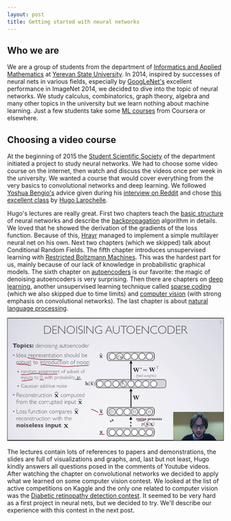 ```yaml
---
layout: post
title: Getting started with neural networks
---
```


## Who we are

We are a group of students from the department of [Informatics and Applied Mathematics](http://ysu.am/faculties/en/Informatics-and-Applied-Mathematics) at [Yerevan State University](http://ysu.am/main/en). In 2014, inspired by successes of neural nets in various fields, especially by [GoogLeNet's](http://karpathy.github.io/2014/09/02/what-i-learned-from-competing-against-a-convnet-on-imagenet/) excellent performance in ImageNet 2014, we decided to dive into the topic of neural networks. We study calculus, combinatorics, graph theory, algebra and many other topics in the university but we learn nothing about machine learning. Just a few students take some [ML courses](https://www.coursera.org/learn/machine-learning/home/info) from Coursera or elsewhere.

## Choosing a video course
At the beginning of 2015 the [Student Scientific Society](http://ysu.am/sss/en) of the department initiated a project to study neural networks. We had to choose some video course on the internet, then watch and discuss the videos once per week in the university. We wanted a course that would cover everything from the very basics to convolutional networks and deep learning. We followed [Yoshua Bengio's](http://www.iro.umontreal.ca/~bengioy/yoshua_en/index.html) advice given during his [interview on Reddit](http://www.reddit.com/r/MachineLearning/comments/1ysry1/ama_yoshua_bengio) and chose [this excellent class](https://www.youtube.com/playlist?list=PL6Xpj9I5qXYEcOhn7TqghAJ6NAPrNmUBH) by [Hugo Larochelle](http://www.dmi.usherb.ca/~larocheh/index_en.html).

Hugo's lectures are really great. First two chapters teach the [basic structure](https://www.youtube.com/watch?v=SGZ6BttHMPw&list=PL6Xpj9I5qXYEcOhn7TqghAJ6NAPrNmUBH&index=1) of neural networks and describe the [backpropagation](https://www.youtube.com/watch?v=5adNQvSlF50&list=PL6Xpj9I5qXYEcOhn7TqghAJ6NAPrNmUBH&index=7) algorithm in details. We loved that he showed the derivation of the gradients of the loss function. Because of this, [Hrayr](https://github.com/Harhro94) managed to implement a simple multilayer neural net on his own. Next two chapters (which we skipped) talk about Conditional Random Fields. The fifth chapter introduces unsupervised learning with [Restricted Boltzmann Machines](https://www.youtube.com/watch?v=p4Vh_zMw-HQ&list=PL6Xpj9I5qXYEcOhn7TqghAJ6NAPrNmUBH&index=36). This was the hardest part for us, mainly because of our lack of knowledge in probabilistic graphical models. The sixth chapter on [autoencoders](https://www.youtube.com/watch?v=FzS3tMl4Nsc&list=PL6Xpj9I5qXYEcOhn7TqghAJ6NAPrNmUBH&index=44) is our favorite: the magic of denoising autoencoders is very surprising. Then there are chapters on [deep learning](https://www.youtube.com/watch?v=vXMpKYRhpmI&list=PL6Xpj9I5qXYEcOhn7TqghAJ6NAPrNmUBH&index=51), another unsupervised learning technique called [sparse coding](https://www.youtube.com/watch?v=7a0_iEruGoM&list=PL6Xpj9I5qXYEcOhn7TqghAJ6NAPrNmUBH&index=60) (which we also skipped due to time limits) and [computer vision](https://www.youtube.com/watch?v=rxKrCa4bg1I&list=PL6Xpj9I5qXYEcOhn7TqghAJ6NAPrNmUBH&index=69) (with strong emphasis on convolutional networks). The last chapter is about [natural language processing](https://www.youtube.com/watch?v=OzZIOiMVUyM&list=PL6Xpj9I5qXYEcOhn7TqghAJ6NAPrNmUBH&index=79).

![Denoising autoencoders](/public/2015-07-30/denoising-autoencoder-slide.png "A slide on denoising autoencoders from Hugo Larochelle's video course")

The lectures contain lots of references to papers and demonstrations, the slides are full of visualizations and graphs, and, last but not least, Hugo kindly answers all questions posed in the comments of Youtube videos. After watching the chapter on convolutional networks we decided to apply what we learned on some computer vision contest. We looked at the list of active competitions on Kaggle and the only one related to computer vision was the [Diabetic retinopathy detection contest](https://www.kaggle.com/c/diabetic-retinopathy-detection). It seemed to be very hard as a first project in neural nets, but we decided to try. We'll describe our experience with this contest in the next post.
